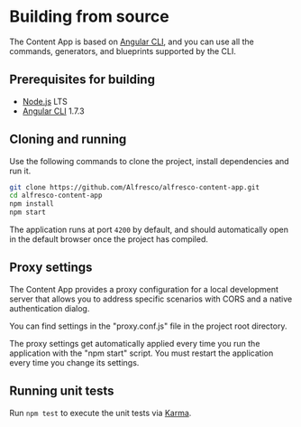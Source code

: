 ---
---

# Building from source

The Content App is based on [Angular CLI](https://cli.angular.io), and you can use all the commands, generators, and blueprints supported by the CLI.

## Prerequisites for building

- [Node.js](https://nodejs.org/en/) LTS
- [Angular CLI](https://cli.angular.io/) 1.7.3

## Cloning and running

Use the following commands to clone the project, install dependencies and run it.

```sh
git clone https://github.com/Alfresco/alfresco-content-app.git
cd alfresco-content-app
npm install
npm start
```

The application runs at port `4200` by default, and should automatically open in the default browser once the project has compiled.

## Proxy settings

The Content App provides a proxy configuration for a local development server that allows you to address specific scenarios with CORS and a native authentication dialog.

You can find settings in the "proxy.conf.js" file in the project root directory.

<p class="warning">
The proxy settings get automatically applied every time you run the application with the "npm start" script.
You must restart the application every time you change its settings.
</p>

## Running unit tests

Run `npm test` to execute the unit tests via [Karma](https://karma-runner.github.io).